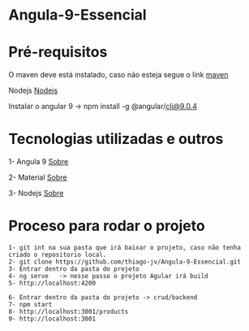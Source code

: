 # Angula-9-Essencial

# Pré-requisitos

O maven deve está instalado, caso não esteja segue o link [maven](https://dicasdejava.com.br/como-instalar-o-maven-no-windows/)

Nodejs [Nodejs](https://nodejs.org/pt-br/download/)

Instalar o angular 9 -> npm install -g @angular/cli@9.0.4

# Tecnologias utilizadas e outros

 1- Angula 9 [Sobre](https://angular.io/)
 
 2- Material [Sobre](https://material.angular.io/)
 
 3- Nodejs [Sobre](https://nodejs.org/pt-br/about/)

# Proceso para rodar o projeto
```
1- git int na sua pasta que irá baixar o projeto, caso não tenha criado o repositorio local.
2- git clone https://github.com/thiago-jv/Angula-9-Essencial.git
3- Entrar dentro da pasta do projeto
4- ng serve   -> nesse passo o projeto Agular irá build
5- http://localhost:4200

6- Entrar dentro da pasta do projeto -> crud/backend
7- npm start
8- http://localhost:3001/products
9- http://localhost:3001 
```
